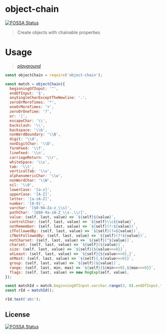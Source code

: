 # object-chain
[![FOSSA Status](https://app.fossa.io/api/projects/git%2Bgithub.com%2Fadriancmiranda%2Fobject-chain.svg?type=shield)](https://app.fossa.io/projects/git%2Bgithub.com%2Fadriancmiranda%2Fobject-chain?ref=badge_shield)

> Create objects with chainable properties

# Usage
> [_playground_](https://npm.runkit.com/object-chain)

```js
const objectChain = require('object-chain');

const match = objectChain({
  beginningOfInput: '^',
  endOfInput: '$',
  anySingleCharExceptTheNewline: '.',
  zeroOrMoreTimes: '*',
  oneOrMoreTimes: '+',
  zeroOrOneTime: '?',
  or: '|',
  escapeChar: '\\',
  backslash: '\\',
  backspace: '\\b',
  nonWordBoundary: '\\B',
  digit: '\\d',
  nonDigitChar: '\\D',
  formFeed: '\\f',
  lineFeed: '\\n',
  carriageReturn: '\\r',
  whiteSpace: '\\s',
  tab: '\\t',
  verticalTab: '\\v',
  alphanumericChar: '\\w',
  nonWordChar: '\\W',
  nil: '\\0',
  lowerCase: '[a-z]',
  upperCase: '[A-Z]',
  letter: '[a-zA-Z]',
  number: '[0-9]',
  varchar: '[$0-9A-Za-z_\\s]',
  pathChar: '[@$0-9a-zA-Z_\\s-.\\/]',
  value: (self, last, value) => `${self}${value}`,
  controlChar: (self, last, value) => `${self}\\c${value}`,
  notRemember: (self, last, value) => `${self}(?:${value})`,
  ifFollowedBy: (self, last, value) => `${self}(?=${value})`,
  ifNotFollowedBy: (self, last, value) => `${self}(?!${value})`,
  notCharset: (self, last, value) => `${self}[^${value}]`,
  charset: (self, last, value) => `${self}[${value}]`,
  size: (self, last, value) => `${self}{${value>>>0}}`,
  atLeast: (self, last, value) => `${self}{${value>>>0},}`,
  atMost: (self, last, value) => `${self}{,${value>>>0}}`,
  group: (self, last, value) => `${self}(${value})`,
  range: (self, last, min, max) => `${self}{${min>>>0},${max>>>0}}`,
  flags: (self, last, value) => new RegExp(self, value),
});

const matchId = match.beginningOfInput.varchar.range(3, 8).endOfInput.flags('i');
const rId = matchId();

rId.test('abc');

```


## License
[![FOSSA Status](https://app.fossa.io/api/projects/git%2Bgithub.com%2Fadriancmiranda%2Fobject-chain.svg?type=large)](https://app.fossa.io/projects/git%2Bgithub.com%2Fadriancmiranda%2Fobject-chain?ref=badge_large)